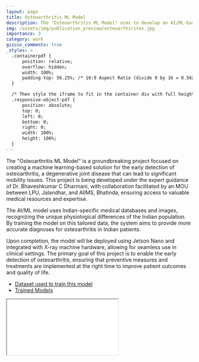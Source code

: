 ```yaml
---
layout: page
title: Osteoarthritis ML Model
description: The "Osteoarthritis ML Model" aims to develop an AI/ML-based system for early detection of osteoarthritis using Indian-specific medical data and images. Guided by Dr. Bhaveshkumar C Dharmani and supported by an MOU between LPU, Jalandhar, and AIIMS, Bhatinda, this model will integrate with X-ray machines for enhanced diagnosis.
img: /assets/img/publication_preview/osteoarthirites.jpg
importance: 3
category: work
giscus_comments: true
_styles: >
  .containerpdf {
      position: relative;
      overflow: hidden;
      width: 100%;
      padding-top: 56.25%; /* 16:9 Aspect Ratio (divide 9 by 16 = 0.5625) */
  }

  /* Then style the iframe to fit in the container div with full height and width */
  .responsive-object-pdf {
      position: absolute;
      top: 0;
      left: 0;
      bottom: 0;
      right: 0;
      width: 100%;
      height: 100%;
  }
---
```


The "Osteoarthritis ML Model" is a groundbreaking project focused on creating a machine learning-based solution for the early detection of osteoarthritis, a degenerative joint disease that can lead to significant mobility issues. This project is being developed under the expert guidance of Dr. Bhaveshkumar C Dharmani, with collaboration facilitated by an MOU between LPU, Jalandhar, and AIIMS, Bhatinda, ensuring access to valuable medical resources and expertise.

The AI/ML model uses Indian-specific medical databases and images, recognizing the unique physiological differences of the Indian population. By training the model on this tailored data, the system aims to provide more accurate diagnoses for osteoarthritis in Indian patients.

Upon completion, the model will be deployed using Jetson Nano and integrated with X-ray machine hardware, allowing for seamless use in clinical settings. The primary goal of this project is to enable the early detection of osteoarthritis, ensuring that preventive measures and treatments are implemented at the right time to improve patient outcomes and quality of life.

- [Dataset used to train this model](https://www.kaggle.com/datasets/dhruvacube/osteoarthritis)
- [Trained Models](https://www.kaggle.com/models/dhruvacube/oa-xraynet)

<div class="containerpdf">
    <iframe src='{{ site.url }}/assets/pdf/osteoarthirities.pdf' class="responsive-object-pdf" type='application/pdf'></iframe>
</div>
